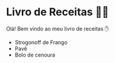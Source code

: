 # Livro de Receitas :man_cook:

Olá! Bem vindo ao meu livro de receitas :hand:

- Strogonoff de Frango
- Pavê
- Bolo de cenoura
